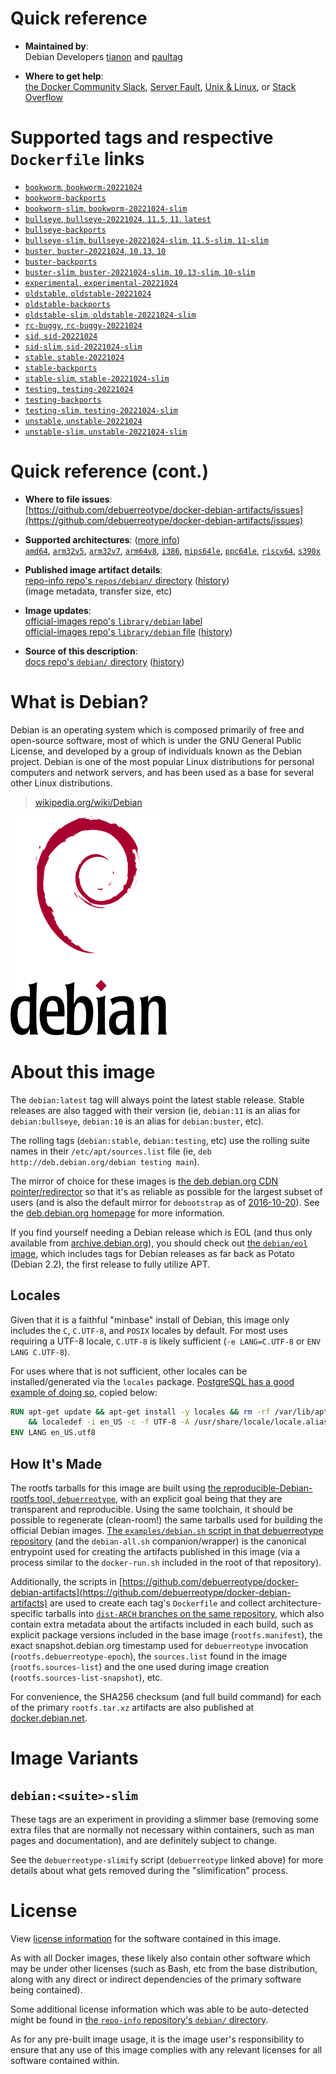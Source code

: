 <!--

********************************************************************************

WARNING:

    DO NOT EDIT "debian/README.md"

    IT IS AUTO-GENERATED

    (from the other files in "debian/" combined with a set of templates)

********************************************************************************

-->

# Quick reference

-	**Maintained by**:  
	Debian Developers [tianon](https://qa.debian.org/developer.php?login=tianon) and [paultag](https://qa.debian.org/developer.php?login=paultag)

-	**Where to get help**:  
	[the Docker Community Slack](https://dockr.ly/slack), [Server Fault](https://serverfault.com/help/on-topic), [Unix & Linux](https://unix.stackexchange.com/help/on-topic), or [Stack Overflow](https://stackoverflow.com/help/on-topic)

# Supported tags and respective `Dockerfile` links

-	[`bookworm`, `bookworm-20221024`](https://github.com/debuerreotype/docker-debian-artifacts/blob/4cc8b1d2be137ca1da010b1afd4f764e92eb3f8f/bookworm/Dockerfile)
-	[`bookworm-backports`](https://github.com/debuerreotype/docker-debian-artifacts/blob/4cc8b1d2be137ca1da010b1afd4f764e92eb3f8f/bookworm/backports/Dockerfile)
-	[`bookworm-slim`, `bookworm-20221024-slim`](https://github.com/debuerreotype/docker-debian-artifacts/blob/4cc8b1d2be137ca1da010b1afd4f764e92eb3f8f/bookworm/slim/Dockerfile)
-	[`bullseye`, `bullseye-20221024`, `11.5`, `11`, `latest`](https://github.com/debuerreotype/docker-debian-artifacts/blob/4cc8b1d2be137ca1da010b1afd4f764e92eb3f8f/bullseye/Dockerfile)
-	[`bullseye-backports`](https://github.com/debuerreotype/docker-debian-artifacts/blob/4cc8b1d2be137ca1da010b1afd4f764e92eb3f8f/bullseye/backports/Dockerfile)
-	[`bullseye-slim`, `bullseye-20221024-slim`, `11.5-slim`, `11-slim`](https://github.com/debuerreotype/docker-debian-artifacts/blob/4cc8b1d2be137ca1da010b1afd4f764e92eb3f8f/bullseye/slim/Dockerfile)
-	[`buster`, `buster-20221024`, `10.13`, `10`](https://github.com/debuerreotype/docker-debian-artifacts/blob/4cc8b1d2be137ca1da010b1afd4f764e92eb3f8f/buster/Dockerfile)
-	[`buster-backports`](https://github.com/debuerreotype/docker-debian-artifacts/blob/4cc8b1d2be137ca1da010b1afd4f764e92eb3f8f/buster/backports/Dockerfile)
-	[`buster-slim`, `buster-20221024-slim`, `10.13-slim`, `10-slim`](https://github.com/debuerreotype/docker-debian-artifacts/blob/4cc8b1d2be137ca1da010b1afd4f764e92eb3f8f/buster/slim/Dockerfile)
-	[`experimental`, `experimental-20221024`](https://github.com/debuerreotype/docker-debian-artifacts/blob/4cc8b1d2be137ca1da010b1afd4f764e92eb3f8f/experimental/Dockerfile)
-	[`oldstable`, `oldstable-20221024`](https://github.com/debuerreotype/docker-debian-artifacts/blob/4cc8b1d2be137ca1da010b1afd4f764e92eb3f8f/oldstable/Dockerfile)
-	[`oldstable-backports`](https://github.com/debuerreotype/docker-debian-artifacts/blob/4cc8b1d2be137ca1da010b1afd4f764e92eb3f8f/oldstable/backports/Dockerfile)
-	[`oldstable-slim`, `oldstable-20221024-slim`](https://github.com/debuerreotype/docker-debian-artifacts/blob/4cc8b1d2be137ca1da010b1afd4f764e92eb3f8f/oldstable/slim/Dockerfile)
-	[`rc-buggy`, `rc-buggy-20221024`](https://github.com/debuerreotype/docker-debian-artifacts/blob/4cc8b1d2be137ca1da010b1afd4f764e92eb3f8f/rc-buggy/Dockerfile)
-	[`sid`, `sid-20221024`](https://github.com/debuerreotype/docker-debian-artifacts/blob/4cc8b1d2be137ca1da010b1afd4f764e92eb3f8f/sid/Dockerfile)
-	[`sid-slim`, `sid-20221024-slim`](https://github.com/debuerreotype/docker-debian-artifacts/blob/4cc8b1d2be137ca1da010b1afd4f764e92eb3f8f/sid/slim/Dockerfile)
-	[`stable`, `stable-20221024`](https://github.com/debuerreotype/docker-debian-artifacts/blob/4cc8b1d2be137ca1da010b1afd4f764e92eb3f8f/stable/Dockerfile)
-	[`stable-backports`](https://github.com/debuerreotype/docker-debian-artifacts/blob/4cc8b1d2be137ca1da010b1afd4f764e92eb3f8f/stable/backports/Dockerfile)
-	[`stable-slim`, `stable-20221024-slim`](https://github.com/debuerreotype/docker-debian-artifacts/blob/4cc8b1d2be137ca1da010b1afd4f764e92eb3f8f/stable/slim/Dockerfile)
-	[`testing`, `testing-20221024`](https://github.com/debuerreotype/docker-debian-artifacts/blob/4cc8b1d2be137ca1da010b1afd4f764e92eb3f8f/testing/Dockerfile)
-	[`testing-backports`](https://github.com/debuerreotype/docker-debian-artifacts/blob/4cc8b1d2be137ca1da010b1afd4f764e92eb3f8f/testing/backports/Dockerfile)
-	[`testing-slim`, `testing-20221024-slim`](https://github.com/debuerreotype/docker-debian-artifacts/blob/4cc8b1d2be137ca1da010b1afd4f764e92eb3f8f/testing/slim/Dockerfile)
-	[`unstable`, `unstable-20221024`](https://github.com/debuerreotype/docker-debian-artifacts/blob/4cc8b1d2be137ca1da010b1afd4f764e92eb3f8f/unstable/Dockerfile)
-	[`unstable-slim`, `unstable-20221024-slim`](https://github.com/debuerreotype/docker-debian-artifacts/blob/4cc8b1d2be137ca1da010b1afd4f764e92eb3f8f/unstable/slim/Dockerfile)

# Quick reference (cont.)

-	**Where to file issues**:  
	[https://github.com/debuerreotype/docker-debian-artifacts/issues](https://github.com/debuerreotype/docker-debian-artifacts/issues)

-	**Supported architectures**: ([more info](https://github.com/docker-library/official-images#architectures-other-than-amd64))  
	[`amd64`](https://hub.docker.com/r/amd64/debian/), [`arm32v5`](https://hub.docker.com/r/arm32v5/debian/), [`arm32v7`](https://hub.docker.com/r/arm32v7/debian/), [`arm64v8`](https://hub.docker.com/r/arm64v8/debian/), [`i386`](https://hub.docker.com/r/i386/debian/), [`mips64le`](https://hub.docker.com/r/mips64le/debian/), [`ppc64le`](https://hub.docker.com/r/ppc64le/debian/), [`riscv64`](https://hub.docker.com/r/riscv64/debian/), [`s390x`](https://hub.docker.com/r/s390x/debian/)

-	**Published image artifact details**:  
	[repo-info repo's `repos/debian/` directory](https://github.com/docker-library/repo-info/blob/master/repos/debian) ([history](https://github.com/docker-library/repo-info/commits/master/repos/debian))  
	(image metadata, transfer size, etc)

-	**Image updates**:  
	[official-images repo's `library/debian` label](https://github.com/docker-library/official-images/issues?q=label%3Alibrary%2Fdebian)  
	[official-images repo's `library/debian` file](https://github.com/docker-library/official-images/blob/master/library/debian) ([history](https://github.com/docker-library/official-images/commits/master/library/debian))

-	**Source of this description**:  
	[docs repo's `debian/` directory](https://github.com/docker-library/docs/tree/master/debian) ([history](https://github.com/docker-library/docs/commits/master/debian))

# What is Debian?

Debian is an operating system which is composed primarily of free and open-source software, most of which is under the GNU General Public License, and developed by a group of individuals known as the Debian project. Debian is one of the most popular Linux distributions for personal computers and network servers, and has been used as a base for several other Linux distributions.

> [wikipedia.org/wiki/Debian](https://en.wikipedia.org/wiki/Debian)

![logo](https://raw.githubusercontent.com/docker-library/docs/b449be7df57e9ed9086bb5821bfb5d6cdc5d67a4/debian/logo.png)

# About this image

The `debian:latest` tag will always point the latest stable release. Stable releases are also tagged with their version (ie, `debian:11` is an alias for `debian:bullseye`, `debian:10` is an alias for `debian:buster`, etc).

The rolling tags (`debian:stable`, `debian:testing`, etc) use the rolling suite names in their `/etc/apt/sources.list` file (ie, `deb http://deb.debian.org/debian testing main`).

The mirror of choice for these images is [the deb.debian.org CDN pointer/redirector](https://deb.debian.org) so that it's as reliable as possible for the largest subset of users (and is also the default mirror for `debootstrap` as of [2016-10-20](https://anonscm.debian.org/cgit/d-i/debootstrap.git/commit/?id=9e8bc60ad1ccf3a25ce7890526b70059f3e770de)). See the [deb.debian.org homepage](https://deb.debian.org) for more information.

If you find yourself needing a Debian release which is EOL (and thus only available from [archive.debian.org](http://archive.debian.org)), you should check out [the `debian/eol` image](https://hub.docker.com/r/debian/eol/), which includes tags for Debian releases as far back as Potato (Debian 2.2), the first release to fully utilize APT.

## Locales

Given that it is a faithful "minbase" install of Debian, this image only includes the `C`, `C.UTF-8`, and `POSIX` locales by default. For most uses requiring a UTF-8 locale, `C.UTF-8` is likely sufficient (`-e LANG=C.UTF-8` or `ENV LANG C.UTF-8`).

For uses where that is not sufficient, other locales can be installed/generated via the `locales` package. [PostgreSQL has a good example of doing so](https://github.com/docker-library/postgres/blob/69bc540ecfffecce72d49fa7e4a46680350037f9/9.6/Dockerfile#L21-L24), copied below:

```dockerfile
RUN apt-get update && apt-get install -y locales && rm -rf /var/lib/apt/lists/* \
	&& localedef -i en_US -c -f UTF-8 -A /usr/share/locale/locale.alias en_US.UTF-8
ENV LANG en_US.utf8
```

## How It's Made

The rootfs tarballs for this image are built using [the reproducible-Debian-rootfs tool, `debuerreotype`](https://github.com/debuerreotype/debuerreotype), with an explicit goal being that they are transparent and reproducible. Using the same toolchain, it should be possible to regenerate (clean-room!) the same tarballs used for building the official Debian images. [The `examples/debian.sh` script in that debuerreotype repository](https://github.com/debuerreotype/debuerreotype/blob/master/examples/debian.sh) (and the `debian-all.sh` companion/wrapper) is the canonical entrypoint used for creating the artifacts published in this image (via a process similar to the `docker-run.sh` included in the root of that repository).

Additionally, the scripts in [https://github.com/debuerreotype/docker-debian-artifacts](https://github.com/debuerreotype/docker-debian-artifacts) are used to create each tag's `Dockerfile` and collect architecture-specific tarballs into [`dist-ARCH` branches on the same repository](https://github.com/debuerreotype/docker-debian-artifacts/branches), which also contain extra metadata about the artifacts included in each build, such as explicit package versions included in the base image (`rootfs.manifest`), the exact snapshot.debian.org timestamp used for `debuerreotype` invocation (`rootfs.debuerreotype-epoch`), the `sources.list` found in the image (`rootfs.sources-list`) and the one used during image creation (`rootfs.sources-list-snapshot`), etc.

For convenience, the SHA256 checksum (and full build command) for each of the primary `rootfs.tar.xz` artifacts are also published at [docker.debian.net](https://docker.debian.net/).

# Image Variants

## `debian:<suite>-slim`

These tags are an experiment in providing a slimmer base (removing some extra files that are normally not necessary within containers, such as man pages and documentation), and are definitely subject to change.

See the `debuerreotype-slimify` script (`debuerreotype` linked above) for more details about what gets removed during the "slimification" process.

# License

View [license information](https://www.debian.org/social_contract#guidelines) for the software contained in this image.

As with all Docker images, these likely also contain other software which may be under other licenses (such as Bash, etc from the base distribution, along with any direct or indirect dependencies of the primary software being contained).

Some additional license information which was able to be auto-detected might be found in [the `repo-info` repository's `debian/` directory](https://github.com/docker-library/repo-info/tree/master/repos/debian).

As for any pre-built image usage, it is the image user's responsibility to ensure that any use of this image complies with any relevant licenses for all software contained within.
